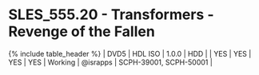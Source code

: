 # SLES_555.20 - Transformers - Revenge of the Fallen

{% include table_header %}
| DVD5 | HDL ISO | 1.0.0 | HDD |  | YES | YES | YES | YES | Working | @israpps | SCPH-39001, SCPH-50001 |  

